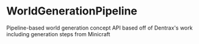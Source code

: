 # WorldGenerationPipeline
Pipeline-based world generation concept API based off of Dentrax's work including generation steps from Minicraft
